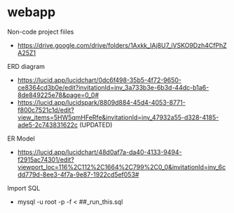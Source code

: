 # webapp
Non-code project fiiles
  - https://drive.google.com/drive/folders/1Axkk_lAj8U7_iVSKO9Dzh4CfPhZA25Z1
  
ERD diagram
  - https://lucid.app/lucidchart/0dc6f498-35b5-4f72-9650-ce8364cd3b0e/edit?invitationId=inv_3a733b3e-6b3d-44dc-b1a6-8de849225e78&page=0_0#
  - https://lucid.app/lucidspark/8809d884-45d4-4053-8771-f800c7521c1d/edit?view_items=5HW5qmHFeRfe&invitationId=inv_47932a55-d328-4185-ade5-2c743831622c (UPDATED)

ER Model
  - https://lucid.app/lucidchart/48d0af7a-da40-4133-9494-f2915ac74301/edit?viewport_loc=116%2C112%2C1664%2C799%2C0_0&invitationId=inv_6cdd779d-8ee3-4f7a-9e87-1922cd5ef053#

Import SQL
  - mysql -u root -p -f < ##_run_this.sql
